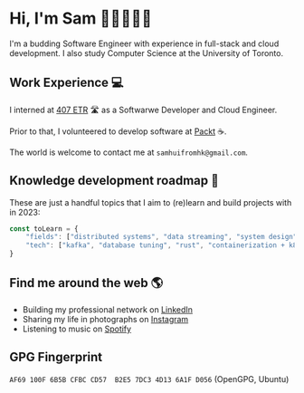# Hi, I'm Sam 👋🏼👨🏻‍💻
I'm a budding Software Engineer with experience in full-stack and cloud development. I also study Computer Science at the University of Toronto.


## Work Experience :computer:
I interned at [407 ETR](https://www.407etr.com/en/index.html) 🛣️ as a Softwarwe Developer and Cloud Engineer. 

Prior to that, I volunteered to develop software at [Packt](packt.ca) ☕.

The world is welcome to contact me at `samhuifromhk@gmail.com`.


## Knowledge development roadmap 🌱
These are just a handful topics that I aim to (re)learn and build projects with in 2023:

```javascript
const toLearn = {
	"fields": ["distributed systems", "data streaming", "system design", "parallel programming"],
	"tech": ["kafka", "database tuning", "rust", "containerization + k8s", "aws"]
}
```


## Find me around the web :earth_americas:
- Building my professional network on [LinkedIn](https://www.linkedin.com/in/chinghui/)
- Sharing my life in photographs on [Instagram](https://www.instagram.com/samhooey/)
- Listening to music on [Spotify](https://open.spotify.com/user/1279200303?si=1a20bb3d90154833)


## GPG Fingerprint

```AF69 100F 6B5B CFBC CD57  B2E5 7DC3 4D13 6A1F D056``` (OpenGPG, Ubuntu)
